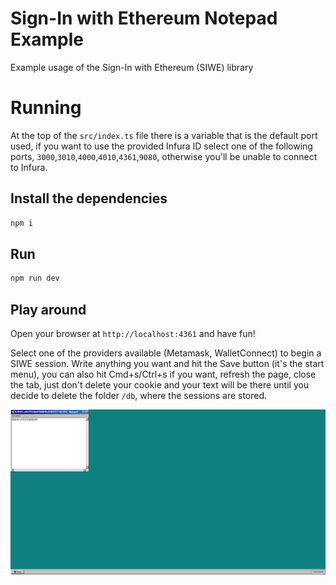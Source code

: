 # Sign-In with Ethereum Notepad Example
Example usage of the Sign-In with Ethereum (SIWE) library

# Running
At the top of the `src/index.ts` file there is a variable that is the default port
used, if you want to use the provided Infura ID select one of the following ports,
`3000`,`3010`,`4000`,`4010`,`4361`,`9080`, otherwise you'll be unable to connect 
to Infura.

## Install the dependencies
```bash
npm i
```

## Run
```bash
npm run dev
```

## Play around
Open your browser at `http://localhost:4361` and have fun!

Select one of the providers available (Metamask, WalletConnect) to begin a SIWE
session. Write anything you want and hit the Save button (it's the start menu),
you can also hit Cmd+s/Ctrl+s if you want, refresh the page, close the tab, 
just don't delete your cookie and your text will be there until you decide to 
delete the folder `/db`, where the sessions are stored.

![Sign-In with Ethereum Notepad](./notepad.png "Sign-In with Ethereum Notepad")

